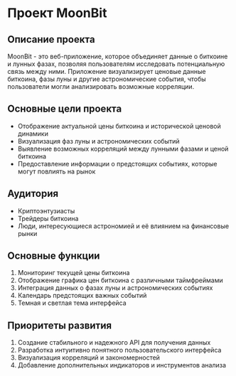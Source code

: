 # Проект MoonBit

## Описание проекта
MoonBit - это веб-приложение, которое объединяет данные о биткоине и лунных фазах, позволяя пользователям исследовать потенциальную связь между ними. Приложение визуализирует ценовые данные биткоина, фазы луны и другие астрономические события, чтобы пользователи могли анализировать возможные корреляции.

## Основные цели проекта
- Отображение актуальной цены биткоина и исторической ценовой динамики
- Визуализация фаз луны и астрономических событий
- Выявление возможных корреляций между лунными фазами и ценой биткоина
- Предоставление информации о предстоящих событиях, которые могут повлиять на рынок

## Аудитория
- Криптоэнтузиасты 
- Трейдеры биткоина
- Люди, интересующиеся астрономией и её влиянием на финансовые рынки

## Основные функции
1. Мониторинг текущей цены биткоина
2. Отображение графика цен биткоина с различными таймфреймами
3. Интеграция данных о фазах луны и астрономических событиях
4. Календарь предстоящих важных событий
5. Темная и светлая тема интерфейса

## Приоритеты развития
1. Создание стабильного и надежного API для получения данных
2. Разработка интуитивно понятного пользовательского интерфейса
3. Визуализация корреляций и закономерностей
4. Добавление дополнительных индикаторов и инструментов анализа 